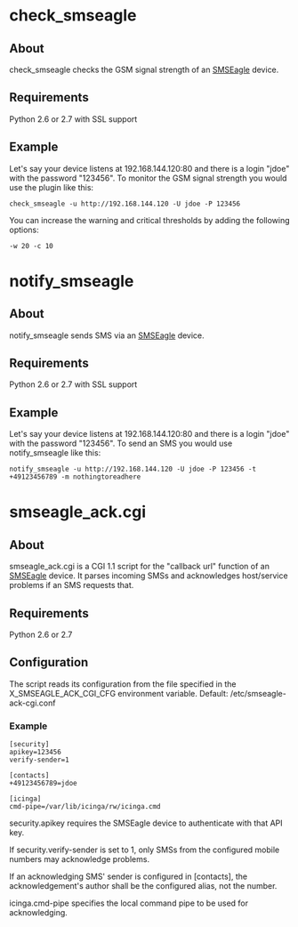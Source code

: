 # check_smseagle

## About

check_smseagle checks the GSM signal strength
of an [SMSEagle](http://www.smseagle.eu/) device.

## Requirements

Python 2.6 or 2.7 with SSL support

## Example

Let's say your device listens at 192.168.144.120:80 and there is
a login "jdoe" with the password "123456".
To monitor the GSM signal strength you would use the plugin like this:

```
check_smseagle -u http://192.168.144.120 -U jdoe -P 123456
```

You can increase the warning and critical thresholds
by adding the following options:

```
-w 20 -c 10
```

# notify_smseagle

## About

notify_smseagle sends SMS via an [SMSEagle](http://www.smseagle.eu/) device.

## Requirements

Python 2.6 or 2.7 with SSL support

## Example

Let's say your device listens at 192.168.144.120:80 and there is
a login "jdoe" with the password "123456".
To send an SMS you would use notify_smseagle like this:

```
notify_smseagle -u http://192.168.144.120 -U jdoe -P 123456 -t +49123456789 -m nothingtoreadhere
```

# smseagle_ack.cgi

## About

smseagle_ack.cgi is a CGI 1.1 script for the "callback url" function
of an [SMSEagle](http://www.smseagle.eu/) device.
It parses incoming SMSs and acknowledges host/service problems
if an SMS requests that.

## Requirements

Python 2.6 or 2.7

## Configuration

The script reads its configuration from the file specified in the
X_SMSEAGLE_ACK_CGI_CFG environment variable. Default: /etc/smseagle-ack-cgi.conf

### Example

```
[security]
apikey=123456
verify-sender=1

[contacts]
+49123456789=jdoe

[icinga]
cmd-pipe=/var/lib/icinga/rw/icinga.cmd
```

security.apikey requires the SMSEagle device to authenticate with that API key.

If security.verify-sender is set to 1, only SMSs from the configured
mobile numbers may acknowledge problems.

If an acknowledging SMS' sender is configured in [contacts],
the acknowledgement's author shall be the configured alias, not the number.

icinga.cmd-pipe specifies the local command pipe to be used for acknowledging.
